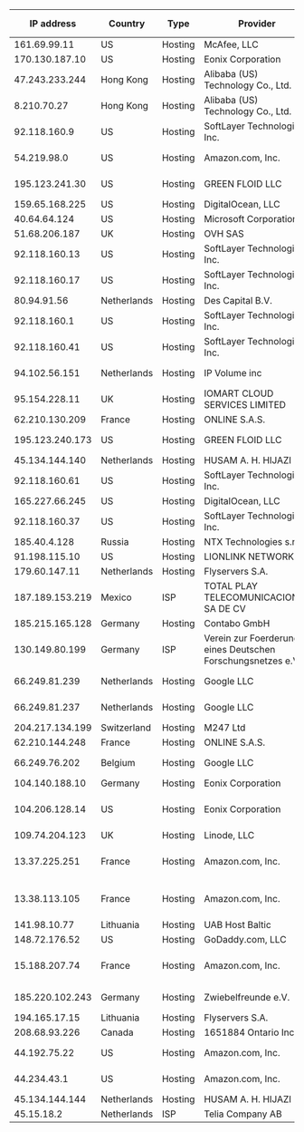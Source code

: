 | IP address      | Country     | Type    | Provider                              | Hostname (empty means none)                         | Rating |
| ----------------| ----------- |---------|---------------------------------------|-----------------------------------------------------|--------|
| 161.69.99.11    | US          | Hosting | McAfee, LLC                           |                                                     | SUS    |
| 170.130.187.10  | US          | Hosting | Eonix Corporation                     |                                                     | MAL    |
| 47.243.233.244  | Hong Kong   | Hosting | Alibaba (US) Technology Co., Ltd.     |                                                     | MAL    |
| 8.210.70.27     | Hong Kong   | Hosting | Alibaba (US) Technology Co., Ltd.     |                                                     | MAL    |
| 92.118.160.9    | US          | Hosting | SoftLayer Technologies Inc.           |                                                     | MAL    |
| 54.219.98.0     | US          | Hosting | Amazon.com, Inc.                      | ec2-54-219-98-0.us-west-1.compute.amazonaws.com     | MAL    |
| 195.123.241.30  | US          | Hosting | GREEN FLOID LLC                       | vds-899853.hosted-by-itldc.com                      | MAL    |
| 159.65.168.225  | US          | Hosting | DigitalOcean, LLC                     |                                                     | MAL    |
| 40.64.64.124    | US          | Hosting | Microsoft Corporation                 |                                                     | SUS    |
| 51.68.206.187   | UK          | Hosting | OVH SAS                               | ns3130599.ip-51-68-206.eu                           | MAL    |
| 92.118.160.13   | US          | Hosting | SoftLayer Technologies Inc.           |                                                     | MAL    |
| 92.118.160.17   | US          | Hosting | SoftLayer Technologies Inc.           |                                                     | MAL    |
| 80.94.91.56     | Netherlands | Hosting | Des Capital B.V.                      |                                                     | MAL    |
| 92.118.160.1    | US          | Hosting | SoftLayer Technologies Inc.           |                                                     | MAL    |
| 92.118.160.41   | US          | Hosting | SoftLayer Technologies Inc.           |                                                     | MAL    |
| 94.102.56.151   | Netherlands | Hosting | IP Volume inc                         | no-reverse-dns-configured.com                       | MAL    |
| 95.154.228.11   | UK          | Hosting | IOMART CLOUD SERVICES LIMITED         |                                                     | MAL    |
| 62.210.130.209  | France      | Hosting | ONLINE S.A.S.                         |                                                     | MAL    |
| 195.123.240.173 | US          | Hosting | GREEN FLOID LLC                       | vds-818704.hosted-by-itldc.com                      | MAL    |
| 45.134.144.140  | Netherlands | Hosting | HUSAM A. H. HIJAZI                    |                                                     | MAL    |
| 92.118.160.61   | US          | Hosting | SoftLayer Technologies Inc.           |                                                     | MAL    |
| 165.227.66.245  | US          | Hosting | DigitalOcean, LLC                     |                                                     | MAL    |
| 92.118.160.37   | US          | Hosting | SoftLayer Technologies Inc.           |                                                     | SUS    |
| 185.40.4.128    | Russia      | Hosting | NTX Technologies s.r.o.               |                                                     | MAL    |
| 91.198.115.10   | US          | Hosting | LIONLINK NETWORKS                     |                                                     | MAL    |
| 179.60.147.11   | Netherlands | Hosting | Flyservers S.A.                       |                                                     | MAL    |
| 187.189.153.219 | Mexico      | ISP     | TOTAL PLAY TELECOMUNICACIONES SA DE CV| fixed-187-189-153-219.totalplay.net                 | MAL    |
| 185.215.165.128 | Germany     | Hosting | Contabo GmbH                          | vmi880702.contaboserver.net                         | MAL    |
| 130.149.80.199  | Germany     | ISP     | Verein zur Foerderung eines Deutschen Forschungsnetzes e.V.| tor.dsi.tu-berlin.de           | MAL    |
| 66.249.81.239   | Netherlands | Hosting | Google LLC                            | google-proxy-66-249-81-239.google.com               | SAFE   |
| 66.249.81.237   | Netherlands | Hosting | Google LLC                            | google-proxy-66-249-81-237.google.com               | SAFE   |
| 204.217.134.199 | Switzerland | Hosting | M247 Ltd                              |                                                     | MAL    |
| 62.210.144.248  | France      | Hosting | ONLINE S.A.S.                         |                                                     | MAL    |
| 66.249.76.202   | Belgium     | Hosting | Google LLC                            | crawl-66-249-76-202.googlebot.com                   | SAFE   |
| 104.140.188.10  | Germany     | Hosting | Eonix Corporation                     | gem1a3l.geminiuse.space                             | MAL    |
| 104.206.128.14  | US          | Hosting | Eonix Corporation                     | 14-128.206.104.serverhubrdns.in-addr.arpa           | MAL    |
| 109.74.204.123  | UK          | Hosting | Linode, LLC                           | academyforinternetresearch.org                      | SUS    |
| 13.37.225.251   | France      | Hosting | Amazon.com, Inc.                      | ec2-13-37-225-251.eu-west-3.compute.amazonaws.com   | MAL    |
| 13.38.113.105   | France      | Hosting | Amazon.com, Inc.                      | ec2-13-38-113-105.eu-west-3.compute.amazonaws.com   | MAL    |
| 141.98.10.77    | Lithuania   | Hosting | UAB Host Baltic                       |                                                     | MAL    |
| 148.72.176.52   | US          | Hosting | GoDaddy.com, LLC                      | vds3008x1.startdedicated.com                        | MAL    |
| 15.188.207.74   | France      | Hosting | Amazon.com, Inc.                      | ec2-15-188-207-74.eu-west-3.compute.amazonaws.com   | MAL    |
| 185.220.102.243 | Germany     | Hosting | Zwiebelfreunde e.V.                   | 185-220-102-243.torservers.net                      | MAL    |
| 194.165.17.15   | Lithuania   | Hosting | Flyservers S.A.                       |                                                     | MAL    |
| 208.68.93.226   | Canada      | Hosting | 1651884 Ontario Inc.                  | ca1-1.azirevpn.net                                  | SUS    |
| 44.192.75.22    | US          | Hosting | Amazon.com, Inc.                      | ec2-44-192-75-22.compute-1.amazonaws.com            | MAL    |
| 44.234.43.1     | US          | Hosting | Amazon.com, Inc.                      | ec2-44-234-43-1.us-west-2.compute.amazonaws.com     | MAL    |
| 45.134.144.144  | Netherlands | Hosting | HUSAM A. H. HIJAZI                    |                                                     | MAL    |
| 45.15.18.2      | Netherlands | ISP     | Telia Company AB                      |                                                     | MAL    |
